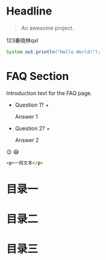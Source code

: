 # Headline

> An awesome project.

123秦晓林qxl


```java
System.out.println("Hello World!");
```




# FAQ Section

Introduction text for the FAQ page.

+ Question 1? +

  Answer 1

+ Question 2? +

  Answer 2


:wink:
:mask:


```html
<p>一段文本</p>
```


# 目录一

# 目录二

# 目录三

